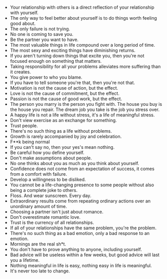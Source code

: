 - Your relationship with others is a direct reflection of your relationship with yourself.
- The only way to feel better about yourself is to do things worth feeling good about.
- The only failure is not trying.
- No one is coming to save you.
- Be the partner you want to have.
- The most valuable things in life compound over a long period of time.
- The most sexy and exciting things have diminishing returns.
- If you aren't turning down things that excite you, then you're not focused enough on something that matters.
- Taking responsibility for all your problems alleviates more suffering than it creates.
- You give power to who you blame.
- If you have to tell someone you're that, then you're not that.
- Motivation is not the cause of action, but the effect.
- Love is not the cause of commitment, but the effect.
- Passion is not the cause of good work, but the effect.
- The person you marry is the person you fight with. The house you buy is the house you repair. The dream job you take is the job you stress over.
- A happy life is not a life without stress, it's a life of meaningful stress.
- Don't view exercise as an exchange for something.
- Trust people.
- There's no such thing as a life without problems.
- Growth is rarely accompanied by joy and celebration.
- F**k being normal
- If you can't say no, then your yes's mean nothing.
- Be careful how you define yourself.
- Don't make assumptions about people.
- No one thinks about you as much as you think about yourself.
- Confidence does not come from an expectation of success, it comes from a comfort with failure.
- Develop a willingness to be disliked.
- You cannot be a life-changing presence to some people without also being a complete joke to others.
- Floss. And wear sunscreen. Every day.
- Extraordinary results come from repeating ordinary actions over an unordinary amount of time.
- Choosing a partner isn't just about romance.
- Don't overestimate romantic love.
- Trust is the currency of all relationships.
- If all of your relationships have the same problem, you're the problem.
- There's no such thing as a bad emotion, only a bad response to an emotion.
- Mornings are the real sh*t. 
- You don't have to prove anything to anyone, including yourself.
- Bad advice will be useless within a few weeks, but good advice will last you a lifetime.
- Nothing meaningful in life is easy, nothing easy in life is meaningful.
- It's never too late to change.
